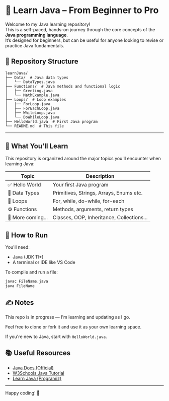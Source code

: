 # 🧠 Learn Java – From Beginner to Pro

Welcome to my Java learning repository!  
This is a self-paced, hands-on journey through the core concepts of the **Java programming language**.  
It’s designed for beginners, but can be useful for anyone looking to revise or practice Java fundamentals.



## 📁 Repository Structure

```text
learnJava/
├── Data/  # Java data types
│   └── DataTypes.java
├── Functions/  # Java methods and functional logic
│   ├── Greeting.java
│   └── MathExample.java
├── Loops/  # Loop examples
│   ├── ForLoop.java
│   ├── ForEachLoop.java
│   ├── WhileLoop.java
│   └── DoWhileLoop.java
├── HelloWorld.java  # First Java program
└── README.md  # This file
```

---

## 🧱 What You'll Learn

This repository is organized around the major topics you'll encounter when learning Java:

| Topic              | Description                              |
| ------------------ | ---------------------------------------- |
| ✅ Hello World     | Your first Java program                  |
| 🔢 Data Types       | Primitives, Strings, Arrays, Enums etc. |
| 🔁 Loops            | For, while, do-while, for-each          |
| ⚙️ Functions       | Methods, arguments, return types         |
| 🔧 More coming...  | Classes, OOP, Inheritance, Collections...|



## 🧪 How to Run

You'll need:
- Java (JDK 11+)
- A terminal or IDE like VS Code

To compile and run a file:

```bash
javac FileName.java
java FileName
```

## ✍️ Notes
This repo is in progress — I'm learning and updating as I go.

Feel free to clone or fork it and use it as your own learning space.

If you're new to Java, start with ```HelloWorld.java```.

## 📚 Useful Resources

- [Java Docs (Official)](https://docs.oracle.com/en/java/)
- [W3Schools Java Tutorial](https://www.w3schools.com/java/)
- [Learn Java (Programiz)](https://www.programiz.com/java-programming)

---

Happy coding! 🚀
 